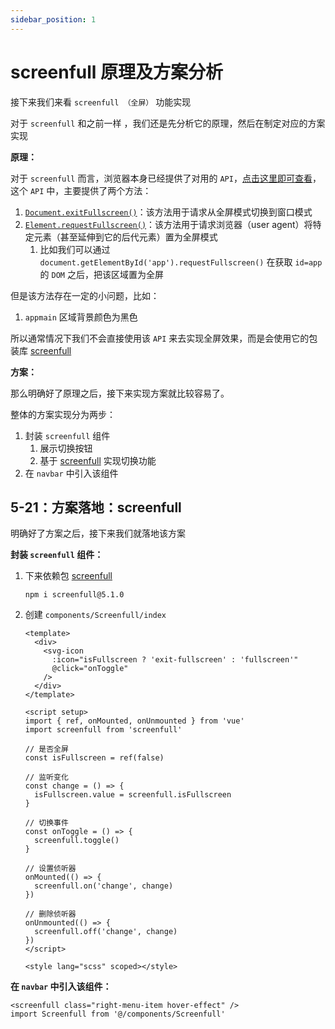 ```yaml
---
sidebar_position: 1
---
```


# screenfull 原理及方案分析

接下来我们来看 `screenfull （全屏）` 功能实现

对于 `screenfull` 和之前一样 ，我们还是先分析它的原理，然后在制定对应的方案实现

**原理：**

对于 `screenfull` 而言，浏览器本身已经提供了对用的 `API`，[点击这里即可查看](https://developer.mozilla.org/zh-CN/docs/Web/API/Fullscreen_API)，这个 `API` 中，主要提供了两个方法：

1. [`Document.exitFullscreen()`](https://developer.mozilla.org/zh-CN/docs/Web/API/Document/exitFullscreen)：该方法用于请求从全屏模式切换到窗口模式
2. [`Element.requestFullscreen()`](https://developer.mozilla.org/zh-CN/docs/Web/API/Element/requestFullScreen)：该方法用于请求浏览器（user agent）将特定元素（甚至延伸到它的后代元素）置为全屏模式
   1. 比如我们可以通过 `document.getElementById('app').requestFullscreen()` 在获取 `id=app` 的 `DOM` 之后，把该区域置为全屏

但是该方法存在一定的小问题，比如：

1. `appmain` 区域背景颜色为黑色

所以通常情况下我们不会直接使用该 `API` 来去实现全屏效果，而是会使用它的包装库 [screenfull](https://www.npmjs.com/package/screenfull)

**方案：**

那么明确好了原理之后，接下来实现方案就比较容易了。

整体的方案实现分为两步：

1. 封装 `screenfull` 组件
   1. 展示切换按钮
   2. 基于 [screenfull](https://www.npmjs.com/package/screenfull) 实现切换功能
2. 在 `navbar` 中引入该组件

## 5-21：方案落地：screenfull

明确好了方案之后，接下来我们就落地该方案

**封装 `screenfull` 组件：**

1. 下来依赖包  [screenfull](https://www.npmjs.com/package/screenfull)

   ```
   npm i screenfull@5.1.0
   ```

2. 创建 `components/Screenfull/index`

   ```vue
   <template>
     <div>
       <svg-icon
         :icon="isFullscreen ? 'exit-fullscreen' : 'fullscreen'"
         @click="onToggle"
       />
     </div>
   </template>
   
   <script setup>
   import { ref, onMounted, onUnmounted } from 'vue'
   import screenfull from 'screenfull'
   
   // 是否全屏
   const isFullscreen = ref(false)
   
   // 监听变化
   const change = () => {
     isFullscreen.value = screenfull.isFullscreen
   }
   
   // 切换事件
   const onToggle = () => {
     screenfull.toggle()
   }
   
   // 设置侦听器
   onMounted(() => {
     screenfull.on('change', change)
   })
   
   // 删除侦听器
   onUnmounted(() => {
     screenfull.off('change', change)
   })
   </script>
   
   <style lang="scss" scoped></style>
   
   ```

**在 `navbar` 中引入该组件：**

```
<screenfull class="right-menu-item hover-effect" />
import Screenfull from '@/components/Screenfull'
```
